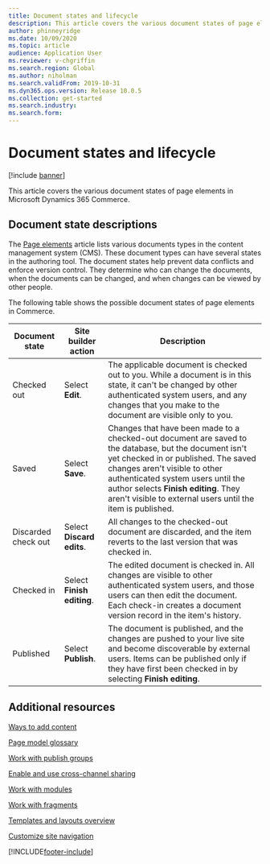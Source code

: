 ```yaml
---
title: Document states and lifecycle
description: This article covers the various document states of page elements in Microsoft Dynamics 365 Commerce.
author: phinneyridge
ms.date: 10/09/2020
ms.topic: article
audience: Application User
ms.reviewer: v-chgriffin
ms.search.region: Global
ms.author: niholman
ms.search.validFrom: 2019-10-31
ms.dyn365.ops.version: Release 10.0.5
ms.collection: get-started
ms.search.industry: 
ms.search.form: 
---
```

# Document states and lifecycle

[!include [banner](includes/banner.md)]

This article covers the various document states of page elements in Microsoft Dynamics 365 Commerce.

## Document state descriptions

The [Page elements](page-elements-overview.md) article lists various documents types in the content management system (CMS). These document types can have several states in the authoring tool. The document states help prevent data conflicts and enforce version control. They determine who can change the documents, when the documents can be changed, and when changes can be viewed by other people.

The following table shows the possible document states of page elements in Commerce.

| Document state      | Site builder action        | Description                                                  |
| ------------------- | -------------------------- | ------------------------------------------------------------ |
| Checked out         | Select **Edit**.           | The applicable document is checked out to you. While a document is in this state, it can't be changed by other authenticated system users, and any changes that you make to the document are visible only to you. |
| Saved               | Select **Save**.           | Changes that have been made to a checked-out document are saved to the database, but the document isn't yet checked in or published. The saved changes aren't visible to other authenticated system users until the author selects **Finish editing**. They aren't visible to external users until the item is published. |
| Discarded check out | Select **Discard edits**.  | All changes to the checked-out document are discarded, and the item reverts to the last version that was checked in. |
| Checked in          | Select **Finish editing**. | The edited document is checked in. All changes are visible to other authenticated system users, and those users can then edit the document. Each check-in creates a document version record in the item's history. |
| Published           | Select **Publish**.        | The document is published, and the changes are pushed to your live site and become discoverable by external users. Items can be published only if they have first been checked in by selecting **Finish editing**. |

## Additional resources

[Ways to add content](add-manage-content.md)

[Page model glossary](page-elements-overview.md)

[Work with publish groups](publish-groups.md)

[Enable and use cross-channel sharing](cross-channel-sharing.md)

[Work with modules](work-with-modules.md)

[Work with fragments](work-with-fragments.md)

[Templates and layouts overview](templates-layouts-overview.md)

[Customize site navigation](customize-site-navigation.md)


[!INCLUDE[footer-include](../includes/footer-banner.md)]
